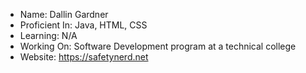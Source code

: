 - Name: Dallin Gardner
- Proficient In: Java, HTML, CSS
- Learning: N/A
- Working On: Software Development program at a technical college
- Website: https://safetynerd.net
